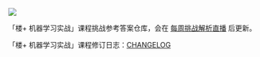 [![](https://img.shields.io/badge/楼+-机器学习实战-yellowgreen.svg?longCache=true&style=for-the-badge)](https://www.shiyanlou.com/louplus/ml)

「楼+ 机器学习实战」课程挑战参考答案仓库，会在 [每周挑战解析直播](https://www.shiyanlou.com/louplus/ml) 后更新。

「楼+ 机器学习实战」课程修订日志：[CHANGELOG](https://github.com/shiyanlou/louplus-ml/wiki/CHANGELOG)
